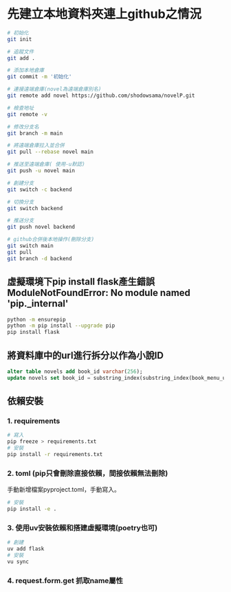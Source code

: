 # 先建立本地資料夾連上github之情況

```bash
# 初始化
git init 

# 追蹤文件
git add .

# 添加本地倉庫
git commit -m '初始化'

# 連接遠端倉庫(novel為遠端倉庫別名)
git remote add novel https://github.com/shodowsama/novelP.git

# 檢查地址
git remote -v

# 修改分支名
git branch -m main

# 將遠端倉庫拉入並合併
git pull --rebase novel main

# 推送至遠端倉庫( 使用-u默認)
git push -u novel main

# 創建分支
git switch -c backend

# 切換分支
git switch backend

# 推送分支
git push novel backend

# github合併後本地操作(刪除分支)
git switch main
git pull
git branch -d backend
```

## 虛擬環境下pip install flask產生錯誤ModuleNotFoundError: No module named 'pip._internal'

```bash
python -m ensurepip
python -m pip install --upgrade pip
pip install flask
```

## 將資料庫中的url進行拆分以作為小說ID

```sql
alter table novels add book_id varchar(256);
update novels set book_id = substring_index(substring_index(book_menu_url,'book/',-1),'/',1);
```

## 依賴安裝

### 1. requirements

```bash
# 寫入
pip freeze > requirements.txt
# 安裝
pip install -r requirements.txt
```

### 2. toml (pip只會刪除直接依賴，間接依賴無法刪除)
手動新增檔案pyproject.toml，手動寫入。

```bash
# 安裝
pip install -e .
```

### 3. 使用uv安裝依賴和搭建虛擬環境(poetry也可)

```bash
# 創建
uv add flask
# 安裝
vu sync
```

### 4. request.form.get 抓取name屬性